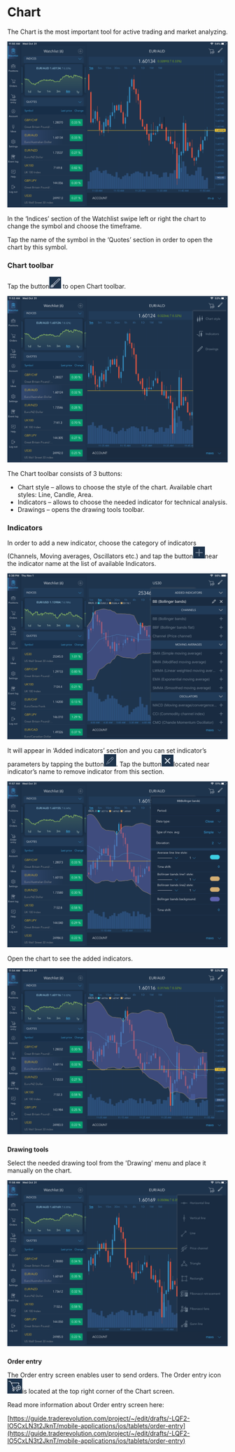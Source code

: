 # Chart

The Chart is the most important tool for active trading and market analyzing.

![](../../../.gitbook/assets/1%20%2819%29.png)


In the ‘Indices’ section of the Watchlist swipe left or right the chart to change the symbol and choose the timeframe.

Tap the name of the symbol in the ‘Quotes’ section in order to open the chart by this symbol.

### **Chart toolbar** 

Tap the button![](../../../.gitbook/assets/2%20%281%29.jpg)
to open Chart toolbar.

![](../../../.gitbook/assets/3%20%2815%29.png)


The Chart toolbar consists of 3 buttons:

* Chart style – allows to choose the style of the chart. Available chart styles: Line, Candle, Area.
* Indicators – allows to choose the needed indicator for technical analysis.
* Drawings – opens the drawing tools toolbar.

### **Indicators**

 In order to add a new indicator, choose the category of indicators \(Channels, Moving averages, Oscillators etc.\) and tap the button![](../../../.gitbook/assets/add1.jpg)near the indicator name at the list of available Indicators.

![](../../../.gitbook/assets/5%20%2816%29.png)


It will appear in ‘Added indicators’ section and you can set indicator’s parameters by tapping the button![](../../../.gitbook/assets/modify.jpg). Tap the button![](../../../.gitbook/assets/delete.jpg)located near indicator’s name to remove indicator from this section.   

![](../../../.gitbook/assets/8%20%286%29.png)

Open the chart to see the added indicators.

![](../../../.gitbook/assets/9%20%288%29.png)

### 
**Drawing tools**

Select the needed drawing tool from the 'Drawing' menu and place it manually on the chart.

![](../../../.gitbook/assets/10%20%287%29.png)

### 
**Order entry**

The Order entry screen enables user to send orders. The Order entry icon![](../../../.gitbook/assets/11%20%281%29.jpg)is located at the top right corner of the Chart screen.

Read more information about Order entry screen here:

[https://guide.traderevolution.com/project/~/edit/drafts/-LQF2-IO5CxLN3t2JknT/mobile-applications/ios/tablets/order-entry](https://guide.traderevolution.com/project/~/edit/drafts/-LQF2-IO5CxLN3t2JknT/mobile-applications/ios/tablets/order-entry)



